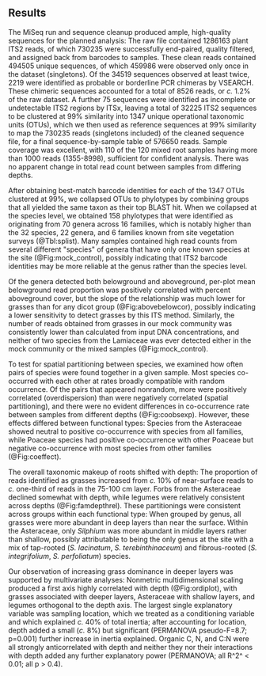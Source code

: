 
## Results

The MiSeq run and sequence cleanup produced ample, high-quality sequences for the planned analysis: The raw file contained 1286163 plant ITS2 reads, of which 730235 were successfully end-paired, quality filtered, and assigned back from barcodes to samples. These clean reads contained 494505 unique sequences, of which 459986 were observed only once in the dataset (singletons). Of the 34519 sequences observed at least twice, 2219 were identified as probable or borderline PCR chimeras by VSEARCH. These chimeric sequences accounted for a total of 8526 reads, or *c.* 1.2% of the raw dataset. A further 75 sequences were identified as incomplete or undetectable ITS2 regions by ITSx, leaving a total of 32225 ITS2 sequences to be clustered at 99% similarity into 1347 unique operational taxonomic units (OTUs), which we then used as reference sequences at 99% similarity to map the 730235 reads (singletons included) of the cleaned sequence file, for a final sequence-by-sample table of 576650 reads. Sample coverage was excellent, with 110 of the 120 mixed root samples having more than 1000 reads (1355-8998), sufficient for confident analysis. There was no apparent change in total read count between samples from differing depths.

After obtaining best-match barcode identities for each of the 1347 OTUs clustered at 99%, we collapsed OTUs to phylotypes by combining groups that all yielded the same taxon as their top BLAST hit. When we collapsed at the species level, we obtained 158 phylotypes that were identified as originating from 70 genera across 16 families, which is notably higher than the 32 species, 22 genera, and 6 families known from site vegetation surveys (@Tbl:splist). Many samples contained high read counts from several different "species" of genera that have only one known species at the site (@Fig:mock_control), possibly indicating that ITS2 barcode identities may be more reliable at the genus rather than the species level.

Of the genera detected both belowground and aboveground, per-plot mean belowground read proportion was positively correlated with percent aboveground cover, but the slope of the relationship was much lower for grasses than for any dicot group (@Fig:abovebelowcor), possibly indicating a lower sensitivity to detect grasses by this ITS method. Similarly, the number of reads obtained from grasses in our mock community was consistently lower than calculated from input DNA concentrations, and neither of two species from the Lamiaceae was ever detected either in the mock community or the mixed samples (@Fig:mock_control).

To test for spatial partitioning between species, we examined how often pairs of species were found together in a given sample. Most species co-occurred with each other at rates broadly compatible with random occurrence. Of the pairs that appeared nonrandom, more were positively correlated (overdispersion) than were negatively correlated (spatial partitioning), and there were no evident differences in co-occurrence rate between samples from different depths (@Fig:coobsexp). However, these effects differed between functional types: Species from the Asteraceae showed neutral to positive co-occurrence with species from all families, while Poaceae species had positive co-occurrence with other Poaceae but negative co-occurrence with most species from other families (@Fig:coeffect).

The overall taxonomic makeup of roots shifted with depth: The proportion of reads identified as grasses increased from *c.* 10% of near-surface reads to *c.* one-third of reads in the 75-100 cm layer. Forbs from the Asteraceae declined somewhat with depth, while legumes were relatively consistent across depths (@Fig:famdepthrel).
These partitionings were consistent across groups within each functional type: When grouped by genus, all grasses were more abundant in deep layers than near the surface. Within the Asteraceae, only *Silphium* was more abundant in middle layers rather than shallow, possibly attributable to being the only genus at the site with a mix of tap-rooted (*S. lacinatum*, *S. terebinthinaceum*) and fibrous-rooted (*S. integrifolium*, *S. perfoliatum*) species. 

Our observation of increasing grass dominance in deeper layers was supported by multivariate analyses: Nonmetric multidimensional scaling produced a first axis highly correlated with depth (@Fig:ordiplot), with grasses associated with deeper layers, Asteraceae with shallow layers, and legumes orthogonal to the depth axis. The largest single explanatory variable was sampling location, which we treated as a conditioning variable and which explained *c.* 40% of total inertia; after accounting for location, depth added a small (*c.* 8%) but significant (PERMANOVA pseudo-F=8.7; p=0.001) further increase in inertia explained. Organic C, N, and C:N were all strongly anticorrelated with depth and neither they nor their interactions with depth added any further explanatory power (PERMANOVA; all R^2^ < 0.01; all p > 0.4).

